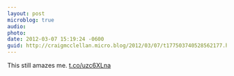 ```yaml
---
layout: post
microblog: true
audio: 
photo: 
date: 2012-03-07 15:19:24 -0600
guid: http://craigmcclellan.micro.blog/2012/03/07/t177503740528562177.html
---
```

This still amazes me. [t.co/uzc6XLna](http://t.co/uzc6XLna)
